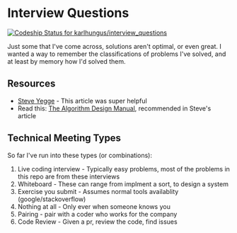 # Interview Questions

[ ![Codeship Status for
karlhungus/interview_questions](https://app.codeship.com/projects/f6275260-7eda-0135-8428-5e34dea3dbbf/status?branch=master)](https://app.codeship.com/projects/246115)

Just some that I've come across, solutions aren't optimal, or even great. I wanted a way to remember the
classifications of problems I've solved, and at least by memory how I'd solved them. 

## Resources
 - [Steve Yegge](http://steve-yegge.blogspot.ca/2008/03/get-that-job-at-google.html) - This article was super helpful
 - Read this: [The Algorithm Design
     Manual](https://github.com/haseebr/competitive-programming/blob/master/Materials/The%20Algorithm%20Design%20Manual%20by%20Steven%20S.%20Skiena.pdf), recommended in Steve's article

## Technical Meeting Types

So far I've run into these types (or combinations):

1. Live coding interview - Typically easy problems, most of the problems in this repo are from these interviews
2. Whiteboard - These can range from implment a sort, to design a system
3. Exercise you submit - Assumes normal tools availablity (google/stackoverflow)
5. Nothing at all - Only ever when someone knows you
6. Pairing - pair with a coder who works for the company
7. Code Review - Given a pr, review the code, find issues


